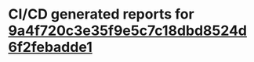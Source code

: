# CI/CD generated reports for [9a4f720c3e35f9e5c7c18dbd8524d6f2febadde1](https://github.com/hydephp/develop/commit/9a4f720c3e35f9e5c7c18dbd8524d6f2febadde1)
